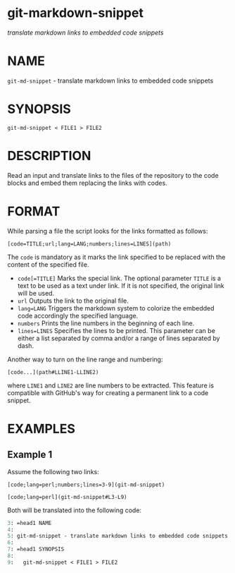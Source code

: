 # git-markdown-snippet

_translate markdown links to embedded code snippets_

# NAME

`git-md-snippet` - translate markdown links to embedded code snippets

# SYNOPSIS

```
git-md-snippet < FILE1 > FILE2
```

# DESCRIPTION

Read an input and translate links to the files of the repository to the
code blocks and embed them replacing the links with codes.

# FORMAT

While parsing a file the script looks for the links formatted as follows:

```
[code=TITLE;url;lang=LANG;numbers;lines=LINES](path)
```

The `code` is mandatory as it marks the link specified to be replaced
with the content of the specified file.

* `code[=TITLE]`
  Marks the special link. The optional parameter `TITLE` is a text to
  be used as a text under link. If it is not specified, the original link
  will be used.
* `url`
  Outputs the link to the original file.
* `lang=LANG`
  Triggers the markdown system to colorize the embedded code accordingly
  the specified language.
* `numbers`
  Prints the line numbers in the beginning of each line.
* `lines=LINES`
  Specifies the lines to be printed. This parameter can be either a list
  separated by comma and/or a range of lines separated by dash.

Another way to turn on the line range and numbering:

```
[code...](path#LLINE1-LLINE2)
```
where `LINE1` and `LINE2` are line numbers to be extracted. This feature
is compatible with GitHub's way for creating a permanent link to a
code snippet.

# EXAMPLES

## Example 1

Assume the following two links:

```
[code;lang=perl;numbers;lines=3-9](git-md-snippet)
```

```
[code;lang=perl](git-md-snippet#L3-L9)
```

Both will be translated into the following code:

  ```perl
  3: =head1 NAME
  4:
  5: git-md-snippet - translate markdown links to embedded code snippets
  6:
  7: =head1 SYNOPSIS
  8:
  9:   git-md-snippet < FILE1 > FILE2
  
  ```
